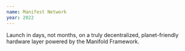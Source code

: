 ```yaml
---
name: Manifest Network
year: 2022
---
```


Launch in days, not months, on a truly decentralized, planet-friendly hardware layer powered by the Manifold Framework.
